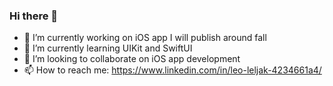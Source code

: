 ### Hi there 👋

- 🔭 I’m currently working on iOS app I will publish around fall
- 🌱 I’m currently learning UIKit and SwiftUI
- 👯 I’m looking to collaborate on iOS app development 
- 📫 How to reach me: https://www.linkedin.com/in/leo-leljak-4234661a4/


